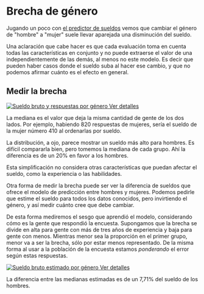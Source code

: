 # Brecha de género

Jugando un poco con [el predictor de
sueldos](https://seppo0010.github.io/sysarmy-sueldos-2020.1/) vemos que cambiar
el género de "hombre" a "mujer" suele llevar aparejada una disminución del
sueldo.

Una aclaración que cabe hacer es que cada evaluación toma en cuenta todas las
características en conjunto y no puede extraerse el valor de una
independientemente de las demás, al menos no este modelo. Es decir que pueden
haber casos donde el sueldo suba al hacer ese cambio, y que no podemos afirmar
cuánto es el efecto en general.

## Medir la brecha

[
![Sueldo bruto y respuestas por género](overall.png)
Ver detalles
](overall.md)

La mediana es el valor que deja la misma cantidad de gente de los dos lados.
Por ejemplo, habiendo 820 respuestas de mujeres, sería el sueldo de la mujer
número 410 al ordenarlas por sueldo.

La distribución, a ojo, parece mostrar un sueldo más alto para hombres. Es
difícil compararla bien, pero tomemos la mediana de cada grupo. Ahí la
diferencia es de un 20% en favor a los hombres.

Esta simplificación no considera otras características que puedan afectar el
sueldo, como la experiencia o las habilidades.

Otra forma de medir la brecha puede ser ver la diferencia de sueldos que ofrece
el modelo de predicción entre hombres y mujeres. Podemos pedirle que estime
el sueldo para todos los datos conocidos, pero invirtiendo el género, y así
medir cuánto cree que debe cambiar.

De esta forma mediremos el sesgo que aprendió el modelo, considerando cómo es
la gente que respondió la encuesta. Supongamos que la brecha se divide en alta
para gente con más de tres años de experiencia y baja para gente con menos.
Mientras menor sea la proporción en el primer grupo, menor va a ser la brecha,
sólo por estar menos representado. De la misma forma al usar a la población
de la encuesta estamos _ponderando_ el error según estas respuestas.

[
![Sueldo bruto estimado por género](salary-estimate.png)
Ver detalles
](salary-estimate.md)

La diferencia entre las medianas estimadas es de un 7,71% del sueldo de los
hombres.
